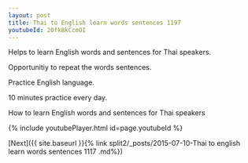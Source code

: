 ```yaml
---
layout: post
title: Thai to English learn words sentences 1197 
youtubeId: 20fk8kCcmOI
---
```

 
 
Helps to learn English words and sentences for Thai speakers.

Opportunitiy to repeat the words sentences. 

Practice English language. 
 
10 minutes practice every day. 
 
How to learn English words and sentences for Thai speakers 
 
{% include youtubePlayer.html id=page.youtubeId %}
 
 
[Next]({{ site.baseurl }}{% link  split2/_posts/2015-07-10-Thai to english learn words sentences 1117 .md%})
 
